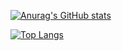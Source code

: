 [![Anurag's GitHub stats](https://github-readme-stats.vercel.app/api?username=afrikanochka&hide=stars,commits,prs,issues,contribs&count_private=true&show_icons=true&theme=cobalt)](https://github.com/anuraghazra/github-readme-stats)

[![Top Langs](https://github-readme-stats.vercel.app/api/top-langs/?username=afrikanochka&langs_count=8&layout=compact&hide=html,react,redux,typescript)](https://github.com/anuraghazra/github-readme-stats)
